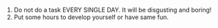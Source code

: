 1. Do not do a task EVERY SINGLE DAY. It will be disgusting and boring!
2. Put some hours to develop yourself or have same fun.